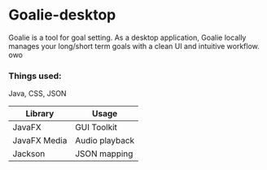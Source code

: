 # Goalie-desktop
Goalie is a tool for goal setting. As a desktop application, Goalie locally manages your long/short term goals with a clean UI and intuitive workflow. owo

### Things used:
Java, CSS, JSON

| Library       | Usage         |
| ------------- | ------------- |
| JavaFX        | GUI Toolkit   |
| JavaFX Media  | Audio playback|
| Jackson       | JSON mapping  |

